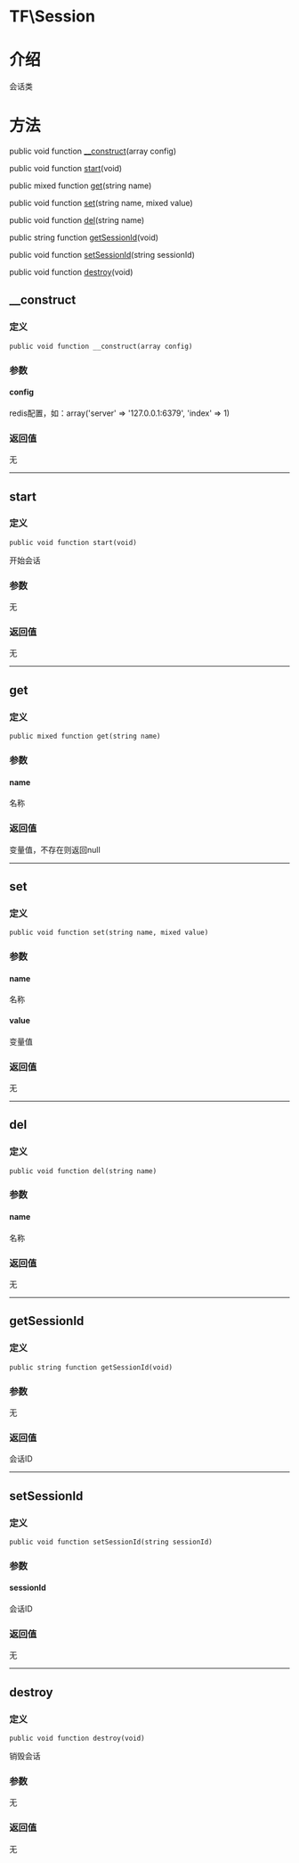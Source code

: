 # TF\Session

# 介绍
会话类

# 方法
public void function [__construct](#__construct)(array config)

public void function [start](#start)(void)

public mixed function [get](#get)(string name)

public void function [set](#set)(string name, mixed value)

public void function [del](#del)(string name)

public string function [getSessionId](#getsessionid)(void)

public void function [setSessionId](#setsessionid)(string sessionId)

public void function [destroy](#destroy)(void)

## <span id="__construct">__construct</span>
### 定义
    public void function __construct(array config)
### 参数
#### config
redis配置，如：array('server' => '127.0.0.1:6379', 'index' => 1)
### 返回值
无

-----

## <span id="start">start</span>
### 定义
    public void function start(void)
开始会话
### 参数
无
### 返回值
无

-----

## <span id="get">get</span>
### 定义
    public mixed function get(string name)
### 参数
#### name
名称
### 返回值
变量值，不存在则返回null

-----

## <span id="set">set</span>
### 定义
    public void function set(string name, mixed value)
### 参数
#### name
名称
#### value
变量值
### 返回值
无

-----

## <span id="del">del</span>
### 定义
    public void function del(string name)
### 参数
#### name
名称
### 返回值
无

-----

## <span id="getsessionid">getSessionId</span>
### 定义
    public string function getSessionId(void)
### 参数
无
### 返回值
会话ID

-----

## <span id="setsessionid">setSessionId</span>
### 定义
    public void function setSessionId(string sessionId)
### 参数
#### sessionId
会话ID
### 返回值
无

-----

## <span id="destroy">destroy</span>
### 定义
    public void function destroy(void)
销毁会话
### 参数
无
### 返回值
无
